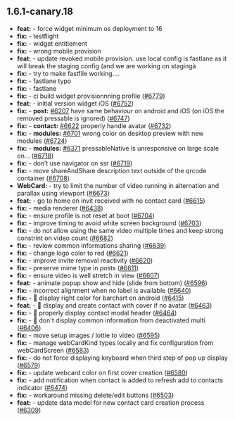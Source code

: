 ## 1.6.1-canary.18

* **feat:**  - force widget minimum os deployment to 16
* **fix:**  - testflight
* **fix:**  - widget entitlement
* **fix:**  - wrong mobile provision
* **feat:**  - update revoked mobile provision. use local config is fastlane as it will break the staging config (and we are working on stagingà
* **fix:**  - try to make fastfile working....
* **fix:**  - fastlane typo
* **fix:**  - fastlane
* **fix:**  - ci build widget provisionnning profile ([#6779](https://github.com/AzzappApp/azzapp/pull/6779))
* **feat:**  - initial version widget iOS ([#6752](https://github.com/AzzappApp/azzapp/pull/6752))
* **fix:**  - **post:** [#6207](https://github.com/AzzappApp/azzapp/pull/6207) have same behaviour on android and iOS (on iOS the removed pressable is ignored) ([#6747](https://github.com/AzzappApp/azzapp/pull/6747))
* **fix:**  - **contact:** [#6622](https://github.com/AzzappApp/azzapp/pull/6622) properly handle avatar ([#6732](https://github.com/AzzappApp/azzapp/pull/6732))
* **fix:**  - **modules:** [#6701](https://github.com/AzzappApp/azzapp/pull/6701) wrong color on desktop preview with new modules ([#6724](https://github.com/AzzappApp/azzapp/pull/6724))
* **fix:**  - **modules:** [#6371](https://github.com/AzzappApp/azzapp/pull/6371) pressableNative is unresponsive on large scale on… ([#6718](https://github.com/AzzappApp/azzapp/pull/6718))
* **fix:**  - don’t use navigator on ssr ([#6719](https://github.com/AzzappApp/azzapp/pull/6719))
* **fix:**  - move shareAndShare description text outside of the qrcode container ([#6708](https://github.com/AzzappApp/azzapp/pull/6708))
* **WebCard:**  - try to limit the number of video running in alternation and parallax using viewport ([#6673](https://github.com/AzzappApp/azzapp/pull/6673))
* **feat:**  - go to home on invit received with no contact card ([#6615](https://github.com/AzzappApp/azzapp/pull/6615))
* **fix:**  - media renderer ([#6438](https://github.com/AzzappApp/azzapp/pull/6438))
* **fix:**  - ensure profile is not reset at boot ([#6704](https://github.com/AzzappApp/azzapp/pull/6704))
* **fix:**  - improve timing to avoid white screen background ([#6703](https://github.com/AzzappApp/azzapp/pull/6703))
* **fix:**  - do not allow using the same video multiple times and keep strong constrint on video count ([#6682](https://github.com/AzzappApp/azzapp/pull/6682))
* **fix:**  - review common informations sharing ([#6639](https://github.com/AzzappApp/azzapp/pull/6639))
* **fix:**  - change logo color to red ([#6621](https://github.com/AzzappApp/azzapp/pull/6621))
* **fix:**  - improve invite removal reactivity ([#6620](https://github.com/AzzappApp/azzapp/pull/6620))
* **fix:**  - preserve mime type in posts ([#6611](https://github.com/AzzappApp/azzapp/pull/6611))
* **fix:**  - ensure video is well stretch in view ([#6607](https://github.com/AzzappApp/azzapp/pull/6607))
* **feat:**  - animate popup show and hide (slide from bottom) ([#6596](https://github.com/AzzappApp/azzapp/pull/6596))
* **fix:**  - incorrect alignment when no label is available ([#6640](https://github.com/AzzappApp/azzapp/pull/6640))
* **fix:**  - 🐛 display right color for barchart on android ([#6415](https://github.com/AzzappApp/azzapp/pull/6415))
* **feat:**  - 🎸 display and create contact with cover if no avatar ([#6463](https://github.com/AzzappApp/azzapp/pull/6463))
* **fix:**  - 🐛 properly display contact modal header ([#6464](https://github.com/AzzappApp/azzapp/pull/6464))
* **fix:**  - 🐛 don't display common information from deactivated multi ([#6406](https://github.com/AzzappApp/azzapp/pull/6406))
* **fix:**  - move setup images / lottie to video ([#6595](https://github.com/AzzappApp/azzapp/pull/6595))
* **fix:**  - manage webCardKind types locally and fix configuration from webCardScreen ([#6583](https://github.com/AzzappApp/azzapp/pull/6583))
* **fix:**  - do not force displaying keyboard when third step of pop up display ([#6579](https://github.com/AzzappApp/azzapp/pull/6579))
* **fix:**  - update webcard color on first cover creation ([#6580](https://github.com/AzzappApp/azzapp/pull/6580))
* **fix:**  - add notification when contact is added to refresh add to contacts indicator ([#6474](https://github.com/AzzappApp/azzapp/pull/6474))
* **fix:**  - workaround missing delete/edit buttons ([#6503](https://github.com/AzzappApp/azzapp/pull/6503))
* **feat:**  - update data model for new contact card creation process ([#6309](https://github.com/AzzappApp/azzapp/pull/6309))